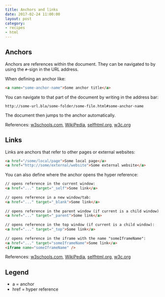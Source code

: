 ```yaml
---
title: Anchors and links
date: 2017-02-24 11:00:00
layout: post
category:
- recipes
- html
---
```




## Anchors

Anchors are references within the document. They can be navigated to
by using the `#`-sign in the URL address.
 
When defining an anchor like:
``` html
<a name="some-anchor-name">Some anchor title</a>
```

You can navigate to that part of the document by writing in the address bar:
```
http://some-url.bla/some-folder/some-file.html#some-anchor-name
```

The document then jumps to the anchor automatically.

References:
[w3schools.com](http://www.w3schools.com/tags/tag_a.asp),
[WikiPedia](https://en.wikipedia.org/wiki/HTML_element#a_tag),
[selfhtml.org](https://wiki.selfhtml.org/wiki/HTML/Textauszeichnung/a),
[w3c.org](https://www.w3.org/TR/html5/links.html)

## Links

Links are anchors that refer to other pages or external websites:
``` html
<a href="/some/local/page">Some local page</a>
<a href="http://some/external/website">Some external website</a>
```

You can also define where the anchor opens the hyper reference:
``` html
// opens reference in the current window:
<a href="..." target="_self">Some link</a>
 
// opens reference in a new window/tab:
<a href="..." target="_blank">Some link</a>
 
// opens reference in the parent window (if current is a child window):
<a href="..." target="_parent">Some link</a>
 
// opens reference in the top window (if current is a child window):
<a href="..." target="_top">Some link</a>
 
// opens reference in the iframe with the name "someIframeName":
<a href="..." target="someIframeName">Some link</a>
<iframe name="someIframeName" />
```

References:
[w3schools.com](http://www.w3schools.com/tags/tag_a.asp),
[WikiPedia](https://en.wikipedia.org/wiki/HTML_element#a_tag),
[selfhtml.org](https://wiki.selfhtml.org/wiki/HTML/Textauszeichnung/a),
[w3c.org](https://www.w3.org/TR/html5/links.html)

## Legend

* a = anchor
* href = hyper reference
